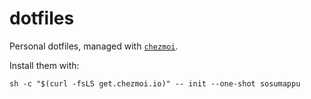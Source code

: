 # dotfiles

Personal dotfiles, managed with [`chezmoi`](https://github.com/twpayne/chezmoi).

Install them with:

    sh -c "$(curl -fsLS get.chezmoi.io)" -- init --one-shot sosumappu
